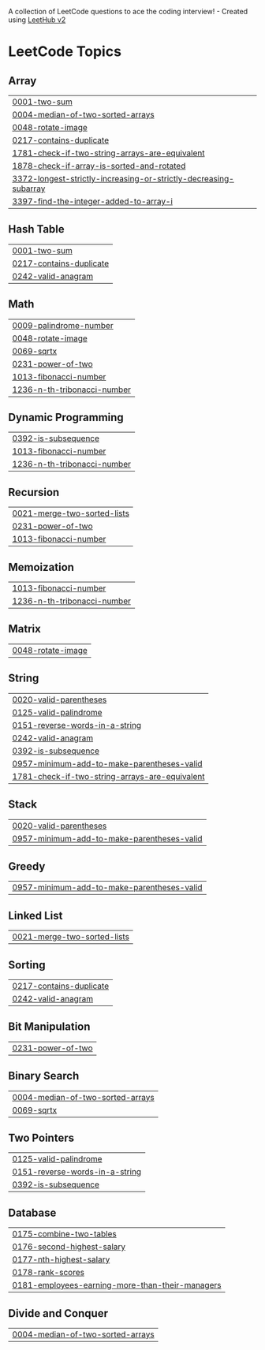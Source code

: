 A collection of LeetCode questions to ace the coding interview! - Created using [LeetHub v2](https://github.com/arunbhardwaj/LeetHub-2.0)
<!---LeetCode Topics Start-->
# LeetCode Topics
## Array
|  |
| ------- |
| [0001-two-sum](https://github.com/Negipriyanshu/Leetcode/tree/master/0001-two-sum) |
| [0004-median-of-two-sorted-arrays](https://github.com/Negipriyanshu/Leetcode/tree/master/0004-median-of-two-sorted-arrays) |
| [0048-rotate-image](https://github.com/Negipriyanshu/Leetcode/tree/master/0048-rotate-image) |
| [0217-contains-duplicate](https://github.com/Negipriyanshu/Leetcode/tree/master/0217-contains-duplicate) |
| [1781-check-if-two-string-arrays-are-equivalent](https://github.com/Negipriyanshu/Leetcode/tree/master/1781-check-if-two-string-arrays-are-equivalent) |
| [1878-check-if-array-is-sorted-and-rotated](https://github.com/Negipriyanshu/Leetcode/tree/master/1878-check-if-array-is-sorted-and-rotated) |
| [3372-longest-strictly-increasing-or-strictly-decreasing-subarray](https://github.com/Negipriyanshu/Leetcode/tree/master/3372-longest-strictly-increasing-or-strictly-decreasing-subarray) |
| [3397-find-the-integer-added-to-array-i](https://github.com/Negipriyanshu/Leetcode/tree/master/3397-find-the-integer-added-to-array-i) |
## Hash Table
|  |
| ------- |
| [0001-two-sum](https://github.com/Negipriyanshu/Leetcode/tree/master/0001-two-sum) |
| [0217-contains-duplicate](https://github.com/Negipriyanshu/Leetcode/tree/master/0217-contains-duplicate) |
| [0242-valid-anagram](https://github.com/Negipriyanshu/Leetcode/tree/master/0242-valid-anagram) |
## Math
|  |
| ------- |
| [0009-palindrome-number](https://github.com/Negipriyanshu/Leetcode/tree/master/0009-palindrome-number) |
| [0048-rotate-image](https://github.com/Negipriyanshu/Leetcode/tree/master/0048-rotate-image) |
| [0069-sqrtx](https://github.com/Negipriyanshu/Leetcode/tree/master/0069-sqrtx) |
| [0231-power-of-two](https://github.com/Negipriyanshu/Leetcode/tree/master/0231-power-of-two) |
| [1013-fibonacci-number](https://github.com/Negipriyanshu/Leetcode/tree/master/1013-fibonacci-number) |
| [1236-n-th-tribonacci-number](https://github.com/Negipriyanshu/Leetcode/tree/master/1236-n-th-tribonacci-number) |
## Dynamic Programming
|  |
| ------- |
| [0392-is-subsequence](https://github.com/Negipriyanshu/Leetcode/tree/master/0392-is-subsequence) |
| [1013-fibonacci-number](https://github.com/Negipriyanshu/Leetcode/tree/master/1013-fibonacci-number) |
| [1236-n-th-tribonacci-number](https://github.com/Negipriyanshu/Leetcode/tree/master/1236-n-th-tribonacci-number) |
## Recursion
|  |
| ------- |
| [0021-merge-two-sorted-lists](https://github.com/Negipriyanshu/Leetcode/tree/master/0021-merge-two-sorted-lists) |
| [0231-power-of-two](https://github.com/Negipriyanshu/Leetcode/tree/master/0231-power-of-two) |
| [1013-fibonacci-number](https://github.com/Negipriyanshu/Leetcode/tree/master/1013-fibonacci-number) |
## Memoization
|  |
| ------- |
| [1013-fibonacci-number](https://github.com/Negipriyanshu/Leetcode/tree/master/1013-fibonacci-number) |
| [1236-n-th-tribonacci-number](https://github.com/Negipriyanshu/Leetcode/tree/master/1236-n-th-tribonacci-number) |
## Matrix
|  |
| ------- |
| [0048-rotate-image](https://github.com/Negipriyanshu/Leetcode/tree/master/0048-rotate-image) |
## String
|  |
| ------- |
| [0020-valid-parentheses](https://github.com/Negipriyanshu/Leetcode/tree/master/0020-valid-parentheses) |
| [0125-valid-palindrome](https://github.com/Negipriyanshu/Leetcode/tree/master/0125-valid-palindrome) |
| [0151-reverse-words-in-a-string](https://github.com/Negipriyanshu/Leetcode/tree/master/0151-reverse-words-in-a-string) |
| [0242-valid-anagram](https://github.com/Negipriyanshu/Leetcode/tree/master/0242-valid-anagram) |
| [0392-is-subsequence](https://github.com/Negipriyanshu/Leetcode/tree/master/0392-is-subsequence) |
| [0957-minimum-add-to-make-parentheses-valid](https://github.com/Negipriyanshu/Leetcode/tree/master/0957-minimum-add-to-make-parentheses-valid) |
| [1781-check-if-two-string-arrays-are-equivalent](https://github.com/Negipriyanshu/Leetcode/tree/master/1781-check-if-two-string-arrays-are-equivalent) |
## Stack
|  |
| ------- |
| [0020-valid-parentheses](https://github.com/Negipriyanshu/Leetcode/tree/master/0020-valid-parentheses) |
| [0957-minimum-add-to-make-parentheses-valid](https://github.com/Negipriyanshu/Leetcode/tree/master/0957-minimum-add-to-make-parentheses-valid) |
## Greedy
|  |
| ------- |
| [0957-minimum-add-to-make-parentheses-valid](https://github.com/Negipriyanshu/Leetcode/tree/master/0957-minimum-add-to-make-parentheses-valid) |
## Linked List
|  |
| ------- |
| [0021-merge-two-sorted-lists](https://github.com/Negipriyanshu/Leetcode/tree/master/0021-merge-two-sorted-lists) |
## Sorting
|  |
| ------- |
| [0217-contains-duplicate](https://github.com/Negipriyanshu/Leetcode/tree/master/0217-contains-duplicate) |
| [0242-valid-anagram](https://github.com/Negipriyanshu/Leetcode/tree/master/0242-valid-anagram) |
## Bit Manipulation
|  |
| ------- |
| [0231-power-of-two](https://github.com/Negipriyanshu/Leetcode/tree/master/0231-power-of-two) |
## Binary Search
|  |
| ------- |
| [0004-median-of-two-sorted-arrays](https://github.com/Negipriyanshu/Leetcode/tree/master/0004-median-of-two-sorted-arrays) |
| [0069-sqrtx](https://github.com/Negipriyanshu/Leetcode/tree/master/0069-sqrtx) |
## Two Pointers
|  |
| ------- |
| [0125-valid-palindrome](https://github.com/Negipriyanshu/Leetcode/tree/master/0125-valid-palindrome) |
| [0151-reverse-words-in-a-string](https://github.com/Negipriyanshu/Leetcode/tree/master/0151-reverse-words-in-a-string) |
| [0392-is-subsequence](https://github.com/Negipriyanshu/Leetcode/tree/master/0392-is-subsequence) |
## Database
|  |
| ------- |
| [0175-combine-two-tables](https://github.com/Negipriyanshu/Leetcode/tree/master/0175-combine-two-tables) |
| [0176-second-highest-salary](https://github.com/Negipriyanshu/Leetcode/tree/master/0176-second-highest-salary) |
| [0177-nth-highest-salary](https://github.com/Negipriyanshu/Leetcode/tree/master/0177-nth-highest-salary) |
| [0178-rank-scores](https://github.com/Negipriyanshu/Leetcode/tree/master/0178-rank-scores) |
| [0181-employees-earning-more-than-their-managers](https://github.com/Negipriyanshu/Leetcode/tree/master/0181-employees-earning-more-than-their-managers) |
## Divide and Conquer
|  |
| ------- |
| [0004-median-of-two-sorted-arrays](https://github.com/Negipriyanshu/Leetcode/tree/master/0004-median-of-two-sorted-arrays) |
<!---LeetCode Topics End-->